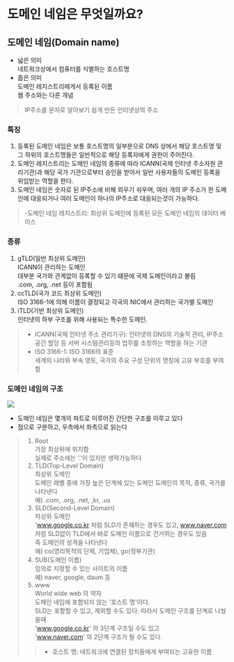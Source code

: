 # 도메인 네임은 무엇일까요?

## 도메인 네임(Domain name)
- 넓은 의미   
네트워크상에서 컴퓨터를 식별하는 호스트명
- 좁은 의미   
도메인 레지스트리에게서 등록된 이름   
    웹 주소와는 다른 개념
> IP주소를 문자로 알아보기 쉽게 만든 인터넷상의 주소
### 특징
1. 등록된 도메인 네임은 보통 호스트명의 일부분으로 DNS 상에서 해당 호스트명 및 그 하위의 호스트명들은 일반적으로 해당 등록자에게 권한이 주어진다.
2. 도메인 레지스트리는 도메인 네임의 종류에 따라 ICANN(국제 인터넷 주소자원 관리기관)과 해당 국가 기관으로부터 승인을 받아서 일반 사용자들의 도메인 등록을 위임받는 역할을 한다.
3. 도메인 네임은 숫자로 된 IP주소에 비해 외우기 쉬우며, 여러 개의 IP 주소가 한 도메인에 대응되거나 여러 도메인이 하나의 IP주소로 대응되는것이 가능하다.
> -도메인 네임 레지스트리: 최상위 도메인에 등록된 모든 도메인 네임의 데이터 베이스
### 종류
1. gTLD(일반 최상위 도메인)   
    ICANN이 관리하는 도메인   
    대부분 국가와 관계없이 등록할 수 있기 떄문에 국제 도메인이라고 불림   
    .com, .org, .net 등이 포함됨
2. ccTLD(국가 코드 최상위 도메인)   
     ISO 3166-1에 의해 이름이 결정되고 각국의 NIC에서 관리하는 국가별 도메인
3. iTLD(기반 최상위 도메인)   
     인터넷의 하부 구조를 위해 사용되는 특수한 도메인.
> - ICANN(국제 인터넷 주소 관리기구): 인터넷의 DNS의 기술적 관리, IP주소공간 할당 등 서버 시스템관리등의 업무를 조정하는 역할을 하는 기관   
> - ISO 3166-1: ISO 3166의 표준   
세계의 나라와 부속 영토, 국가의 주요 구성 단위의 명칭에 고유 부호를 부여함
### 도메인 네임의 구조
<img src="https://velog.velcdn.com/images%2Fm-vault%2Fpost%2Faa47ab6d-b47e-4150-b23d-4feb79d20924%2F1.png">

- 도메인 네임은 몇개의 파트로 이루어진 간단한 구조를 이루고 있다
- 점으로 구분하고, 우측에서 좌측으로 읽는다
> 1. Root   
> 가장 최상위에 위치함   
> 실제로 주소에는 '.'이 있지만 생략가능하다
> 2. TLD(Top-Level Domain)   
> 최상위 도메인   
> 도메인 레벨 중에 가장 높은 단계에 있는 도메인
> 도메인의 목적, 종류, 국가를 나타낸다   
> 예) .com, .org, .net, ,kr, .us   
> 3. SLD(Second-Level Domain)   
> 차상위 도메인   
> 'www.google.co.kr 처럼 SLD가 존재하는 경우도 있고, www.naver.com 처럼 SLD없이 TLD에서 바로 도메인 이름으로 건거뛰는 경우도 있음   
> 즉 도메인의 성격을 나타낸다   
> 예) co(영리목적의 단체, 기업체), go(정부기관)   
> 4. SUB(도메인 이름)   
> 임의로 지정할 수 있는 사이트의 이름   
> 예) naver, google, daum 등
>5. www   
> World wide web 의 약자   
> 도메인 네임에 포함되지 않는 '호스트 명'이다.   
> SLD는 포함할 수 있고, 제외할 수도 있다. 따라서 도메인 구조를 단계로 나눴을때   
> 'www.google.co.kr' 의 3단계 구조일 수도 있고   
> 'www.naver.com' 의 2단계 구조가 될 수도 있다.
>  > - 호스트 명: 네트워크에 연결된 장치들에게 부여되는 고유한 이름

